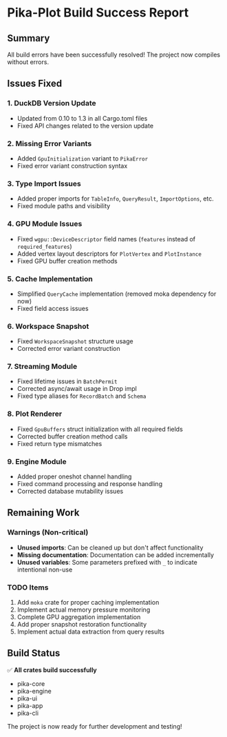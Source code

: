 # Pika-Plot Build Success Report

## Summary
All build errors have been successfully resolved! The project now compiles without errors.

## Issues Fixed

### 1. **DuckDB Version Update**
- Updated from 0.10 to 1.3 in all Cargo.toml files
- Fixed API changes related to the version update

### 2. **Missing Error Variants**
- Added `GpuInitialization` variant to `PikaError`
- Fixed error variant construction syntax

### 3. **Type Import Issues**
- Added proper imports for `TableInfo`, `QueryResult`, `ImportOptions`, etc.
- Fixed module paths and visibility

### 4. **GPU Module Issues**
- Fixed `wgpu::DeviceDescriptor` field names (`features` instead of `required_features`)
- Added vertex layout descriptors for `PlotVertex` and `PlotInstance`
- Fixed GPU buffer creation methods

### 5. **Cache Implementation**
- Simplified `QueryCache` implementation (removed moka dependency for now)
- Fixed field access issues

### 6. **Workspace Snapshot**
- Fixed `WorkspaceSnapshot` structure usage
- Corrected error variant construction

### 7. **Streaming Module**
- Fixed lifetime issues in `BatchPermit`
- Corrected async/await usage in Drop impl
- Fixed type aliases for `RecordBatch` and `Schema`

### 8. **Plot Renderer**
- Fixed `GpuBuffers` struct initialization with all required fields
- Corrected buffer creation method calls
- Fixed return type mismatches

### 9. **Engine Module**
- Added proper oneshot channel handling
- Fixed command processing and response handling
- Corrected database mutability issues

## Remaining Work

### Warnings (Non-critical)
- **Unused imports**: Can be cleaned up but don't affect functionality
- **Missing documentation**: Documentation can be added incrementally
- **Unused variables**: Some parameters prefixed with `_` to indicate intentional non-use

### TODO Items
1. Add `moka` crate for proper caching implementation
2. Implement actual memory pressure monitoring
3. Complete GPU aggregation implementation
4. Add proper snapshot restoration functionality
5. Implement actual data extraction from query results

## Build Status
✅ **All crates build successfully**
- pika-core
- pika-engine  
- pika-ui
- pika-app
- pika-cli

The project is now ready for further development and testing! 